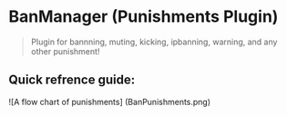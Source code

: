 # BanManager (Punishments Plugin)

> Plugin for bannning, muting, kicking, ipbanning, warning, and any other punishment!
## Quick refrence guide:
![A flow chart of punishments] (BanPunishments.png)
